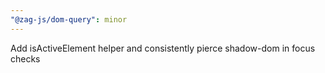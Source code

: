 ```yaml
---
"@zag-js/dom-query": minor
---
```


Add isActiveElement helper and consistently pierce shadow-dom in focus checks
